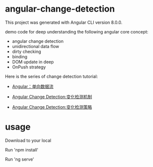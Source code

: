 
# angular-change-detection
This project was generated with Angular CLI version 8.0.0.

demo code for deep understanding the following angular core concept:
- angular change detection 
- unidirectional data flow 
- dirty checking 
- binding
- DOM update in deep
- OnPush strategy

Here is the series of change detection tutorial:

- [Angular：单向数据流](https://limeii.github.io/2019/06/angular-unidirectional-data-flow/)

- [Angular Change Detection:变化检测机制](https://limeii.github.io/2019/06/angular-changedetection/)

- [Angular Change Detection:变化检测策略](https://limeii.github.io/2019/06/angular-changeDetectionStrategy-OnPush/)

# usage

Download to your local

Run 'npm install'

Run 'ng serve'


